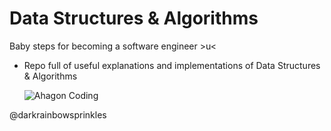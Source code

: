 # Data Structures & Algorithms
Baby steps for becoming a software engineer >u&lt;
- Repo full of useful explanations and implementations of Data Structures & Algorithms

     ![Ahagon Coding](https://user-images.githubusercontent.com/113314204/194687555-27505fde-fc5e-4daa-8e7b-f714c92c5932.gif)

@darkrainbowsprinkles

